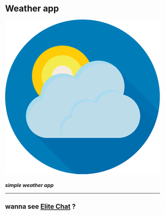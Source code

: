 # Weather app
![logo](./images/fav.png)
### _simple weather app_
---
wanna see [Elite Chat](http://wather.netlify.com "weather") ?
---
